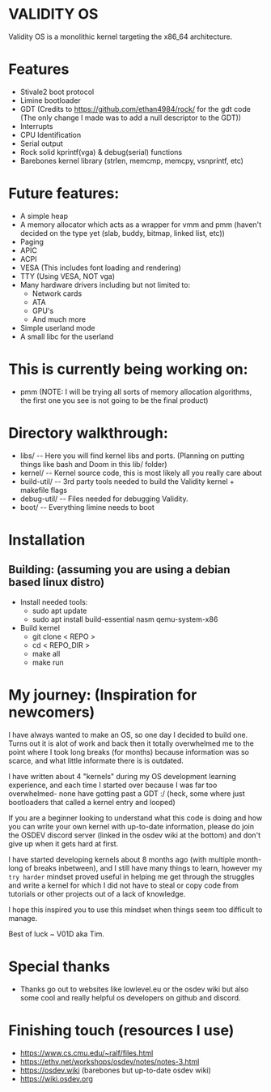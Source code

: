 # VALIDITY OS
Validity OS is a monolithic kernel targeting the x86_64 architecture.

# Features
- Stivale2 boot protocol
- Limine bootloader
- GDT (Credits to https://github.com/ethan4984/rock/ for the gdt code (The only change I made was to add a null descriptor to the GDT))
- Interrupts
- CPU Identification
- Serial output
- Rock solid kprintf(vga) & debug(serial) functions
- Barebones kernel library (strlen, memcmp, memcpy, vsnprintf, etc)

# Future features:
- A simple heap
- A memory allocator which acts as a wrapper for vmm and pmm (haven't decided on the type yet (slab, buddy, bitmap, linked list, etc))
- Paging
- APIC
- ACPI
- VESA (This includes font loading and rendering)
- TTY  (Using VESA, NOT vga)
- Many hardware drivers including but not limited to:
	- Network cards
	- ATA
	- GPU's
	- And much more
- Simple userland mode
- A small libc for the userland

# This is currently being working on:
- pmm (NOTE: I will be trying all sorts of memory allocation algorithms, the first one you see is not going to be the final product)

# Directory walkthrough:
- libs/   	  --  Here you will find kernel libs and ports. (Planning on putting things like bash and Doom in this lib/ folder)
- kernel/ 	  --  Kernel source code, this is most likely all you really care about
- build-util/ --  3rd party tools needed to build the Validity kernel + makefile flags
- debug-util/ --  Files needed for debugging Validity.
- boot/		  --  Everything limine needs to boot 

# Installation
## Building: (assuming you are using a debian based linux distro)
- Install needed tools:
	- sudo apt update
	- sudo apt install build-essential nasm qemu-system-x86
- Build kernel
	- git clone < REPO >
	- cd < REPO_DIR >
	- make all
	- make run


# My journey: (Inspiration for newcomers)
I have always wanted to make an OS, so one day I decided to build one.
Turns out it is alot of work and back then it totally overwhelmed me to the point where I took long breaks (for months) because information was so scarce, and what little informate there is is outdated.

I have written about 4 "kernels" during my OS development learning experience, and each time I started over because I was far too overwhelmed- none have gotting past a GDT :/   (heck, some where just bootloaders that called a kernel entry and looped)

If you are a beginner looking to understand what this code is doing and how you can write your own kernel with up-to-date information, please do join the OSDEV discord server (linked in the osdev wiki at the bottom) and don't give up when it gets hard at first.

I have started developing kernels about 8 months ago (with multiple month-long of breaks inbetween), and I still have many things to learn, however my `try harder` mindset proved useful in helping me get through the struggles and write a kernel for which I did not have to steal or copy code from tutorials or other projects out of a lack of knowledge.

I hope this inspired you to use this mindset when things seem too difficult to manage.

Best of luck ~ V01D aka Tim.

# Special thanks
- Thanks go out to websites like lowlevel.eu or the osdev wiki but also some cool and really helpful os developers on github and discord.

# Finishing touch (resources I use)
* https://www.cs.cmu.edu/~ralf/files.html
* https://ethv.net/workshops/osdev/notes/notes-3.html
* https://osdev.wiki  (barebones but up-to-date osdev wiki)
* https://wiki.osdev.org
